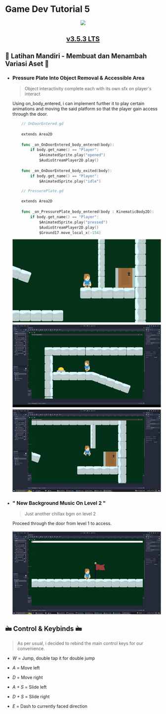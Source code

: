 # Game Dev Tutorial 5

<p align='Center'>
    <a href="https://github.com/sponsors/alexandresanlim">
        <img src="https://img.shields.io/badge/Godot-478CBF?style=for-the-badge&logo=GodotEngine&logoColor=white"/>
            <center>
                <h2>v3.5.3 LTS</h2>
            </center>  
    </a>
</p>

## 🎲 Latihan Mandiri - Membuat dan Menambah Variasi Aset 🎲

- ### Pressure Plate Into Object Removal & Accessible Area

    > Object interactivity complete each with its own sfx on player's interact
    
    Using on_body_entered, i can implement further it to play certain animations and moving the said platform so that the player gain access through the door.

    ```go
        // OnDoorEntered.gd

        extends Area2D

        func _on_OnDoorEntered_body_entered(body):
            if body.get_name() == "Player":
                $AnimatedSprite.play("opened")
                $AudioStreamPlayer2D.play()

        func _on_OnDoorEntered_body_exited(body):
            if body.get_name() == "Player":
                $AnimatedSprite.play("idle")
    ```
    ```go
        // PressurePlate.gd

        extends Area2D

        func _on_PressurePlate_body_entered(body : KinematicBody2D):
            if body.get_name() == "Player":
                $AnimatedSprite.play("pressed")
                $AudioStreamPlayer2D.play()
                $Ground17.move_local_x(-154)
    ```

    ![](Unaccessible.png)
    ![](PressurePlatePressed.gif)
    ![](DoorOpened.gif)

- ### " New Background Music On Level 2 "

    > Just another chillax bgm on level 2
    
    Proceed through the door from level 1 to access.

    ![](Level2.gif)

##
## 🖮 Control & Keybinds 🖮

> As per usual, i decided to rebind the main control keys for our convenience.

- *W* = Jump, double tap it for double jump

- *A* = Move left

- *D* = Move right

- *A + S* = Slide left

- *D + S* = Slide right

- *E* = Dash to currently faced direction